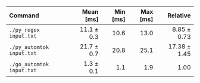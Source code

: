 | Command | Mean [ms] | Min [ms] | Max [ms] | Relative |
|:---|---:|---:|---:|---:|
| `./py_regex input.txt` | 11.1 ± 0.3 | 10.6 | 13.0 | 8.85 ± 0.73 |
| `./py_automtok input.txt` | 21.7 ± 0.7 | 20.8 | 25.1 | 17.38 ± 1.45 |
| `./go_automtok input.txt` | 1.3 ± 0.1 | 1.1 | 1.9 | 1.00 |
